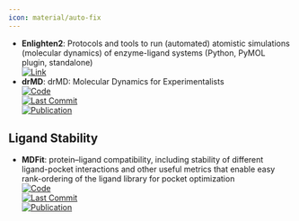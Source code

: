 ```yaml
---
icon: material/auto-fix
---
```


- **Enlighten2**: Protocols and tools to run (automated) atomistic simulations (molecular dynamics) of enzyme-ligand systems (Python, PyMOL plugin, standalone)  
	[![Link](https://img.shields.io/badge/Link-online-brightgreen?style=for-the-badge&logo=cachet&logoColor=65FF8F)](https://enlighten2.github.io/)  
- **drMD**: drMD: Molecular Dynamics for Experimentalists  
	[![Code](https://img.shields.io/github/stars/wells-wood-research/drMD?style=for-the-badge&logo=github)](https://github.com/wells-wood-research/drMD)  
	[![Last Commit](https://img.shields.io/github/last-commit/wells-wood-research/drMD?style=for-the-badge&logo=github)](https://github.com/wells-wood-research/drMD)  
	[![Publication](https://img.shields.io/badge/Publication-Citations:0-blue?style=for-the-badge&logo=bookstack)](https://doi.org/10.1016/j.bpj.2015.11.3432)  

## **Ligand Stability**
- **MDFit**: protein–ligand compatibility, including stability of different ligand-pocket interactions and other useful metrics that enable easy rank-ordering of the ligand library for pocket optimization  
	[![Code](https://img.shields.io/github/stars/brueckna2020/MDFit?style=for-the-badge&logo=github)](https://github.com/brueckna2020/MDFit)  
	[![Last Commit](https://img.shields.io/github/last-commit/brueckna2020/MDFit?style=for-the-badge&logo=github)](https://github.com/brueckna2020/MDFit)  
	[![Publication](https://img.shields.io/badge/Publication-Citations:0-blue?style=for-the-badge&logo=bookstack)](https://doi.org/10.1007/s10822-024-00564-2)  
